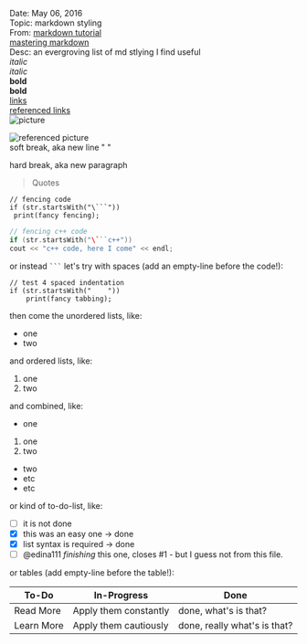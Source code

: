 Date: May 06, 2016  
Topic: markdown styling  
From: [markdown tutorial](http://www.markdowntutorial.com)  
[mastering markdown](https://guides.github.com/features/mastering-markdown/)  
Desc: an evergroving list of md stlying I find useful  
_italic_  
*italic*  
__bold__  
**bold**  
[links](www.google.com)  
[referenced links][ref link]  
![picture](https://camo.githubusercontent.com/ef816bf9a3b2f51e4199e98b438915708da0799f/68747470733a2f2f662e636c6f75642e6769746875622e636f6d2f6173736574732f3535363236382f3430353039362f37393763636361362d613962332d313165322d386437302d3035336562323034306630342e706e67)  

![referenced picture][ref pic link]  
soft break, aka new line "  "  

hard break, aka new paragraph  

>Quotes 

```
// fencing code
if (str.startsWith("\```"))
 print(fancy fencing);
```

```c++
// fencing c++ code
if (str.startsWith("\```c++"))
cout << "c++ code, here I come" << endl;
```

or instead ` ``` ` let's try with spaces (add an empty-line before the code!):  

    // test 4 spaced indentation  
    if (str.startsWith("    "))  
        print(fancy tabbing);  


then come the unordered lists, like:
* one
* two

and ordered lists, like:  
1. one  
2. two  

and combined, like:
* one
 1. one
 2. two
* two
 * etc
 * etc

or kind of to-do-list, like:  
- [ ] it is not done 
- [x] this was an easy one -> done
- [x] list syntax is required -> done
- [ ] @edina111 _finishing_ this one, closes #1  - but I guess not from this file.

or tables (add empty-line before the table!): 

To-Do | In-Progress | Done  
------|------------|------  
Read More | Apply them constantly | done, what's is that?  
Learn More | Apply them cautiously | done, really what's is that?  

[ref link]: www.github.com  
[ref pic link]: https://camo.githubusercontent.com/ef816bf9a3b2f51e4199e98b438915708da0799f/68747470733a2f2f662e636c6f75642e6769746875622e636f6d2f6173736574732f3535363236382f3430353039362f37393763636361362d613962332d313165322d386437302d3035336562323034306630342e706e67


